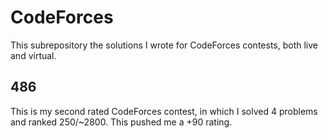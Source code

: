 # CodeForces

This subrepository the solutions I wrote for CodeForces contests, both live and virtual. 

## 486

This is my second rated CodeForces contest, in which I solved 4 problems and ranked 250/~2800. This pushed me a +90 rating. 
